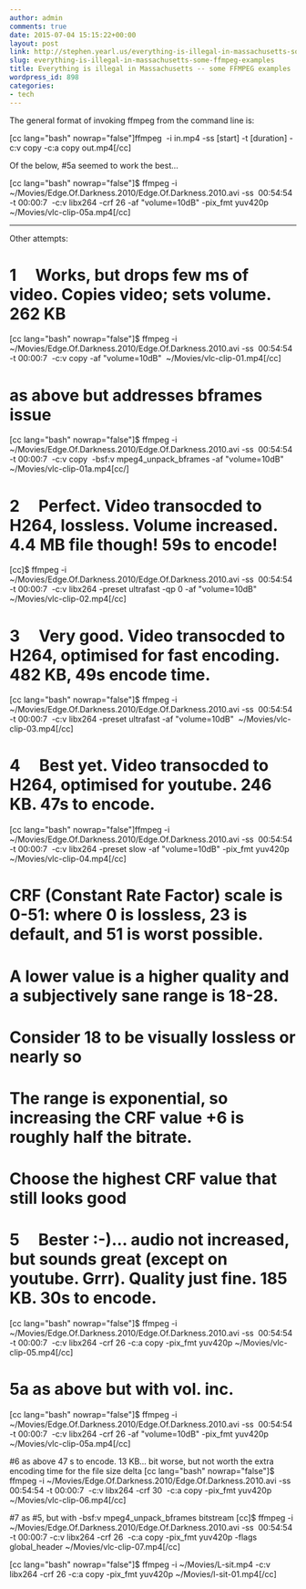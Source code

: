 ```yaml
---
author: admin
comments: true
date: 2015-07-04 15:15:22+00:00
layout: post
link: http://stephen.yearl.us/everything-is-illegal-in-massachusetts-some-ffmpeg-examples/
slug: everything-is-illegal-in-massachusetts-some-ffmpeg-examples
title: Everything is illegal in Massachusetts -- some FFMPEG examples
wordpress_id: 898
categories:
- tech
---
```


The general format of invoking ffmpeg from the command line is:

[cc lang="bash" nowrap="false"]ffmpeg  -i in.mp4 -ss [start] -t [duration] -c:v copy -c:a copy out.mp4[/cc]

Of the below, #5a seemed to work the best...

[cc lang="bash" nowrap="false"]$ ffmpeg -i ~/Movies/Edge.Of.Darkness.2010/Edge.Of.Darkness.2010.avi -ss  00:54:54 -t 00:00:7  -c:v libx264 -crf 26 -af "volume=10dB" -pix_fmt yuv420p ~/Movies/vlc-clip-05a.mp4[/cc]




* * *



Other attempts:
# 1     Works, but drops few ms of video. Copies video; sets volume. 262 KB
[cc lang="bash" nowrap="false"]$ ffmpeg -i ~/Movies/Edge.Of.Darkness.2010/Edge.Of.Darkness.2010.avi -ss  00:54:54 -t 00:00:7  -c:v copy -af "volume=10dB"  ~/Movies/vlc-clip-01.mp4[/cc]

# as above but addresses bframes issue
[cc lang="bash" nowrap="false"]$ ffmpeg -i ~/Movies/Edge.Of.Darkness.2010/Edge.Of.Darkness.2010.avi -ss  00:54:54 -t 00:00:7  -c:v copy  -bsf:v mpeg4_unpack_bframes -af "volume=10dB"  ~/Movies/vlc-clip-01a.mp4[cc/]

# 2     Perfect. Video transocded to H264, lossless. Volume increased. 4.4 MB file though! 59s to encode!
[cc]$ ffmpeg -i ~/Movies/Edge.Of.Darkness.2010/Edge.Of.Darkness.2010.avi -ss  00:54:54 -t 00:00:7  -c:v libx264 -preset ultrafast -qp 0 -af "volume=10dB"  ~/Movies/vlc-clip-02.mp4[/cc]

# 3     Very good. Video transocded to H264, optimised for fast encoding. 482 KB, 49s encode time.
[cc lang="bash" nowrap="false"]$ ffmpeg -i ~/Movies/Edge.Of.Darkness.2010/Edge.Of.Darkness.2010.avi -ss  00:54:54 -t 00:00:7  -c:v libx264 -preset ultrafast -af "volume=10dB"  ~/Movies/vlc-clip-03.mp4[/cc]

# 4     Best yet. Video transocded to H264, optimised for youtube. 246 KB. 47s to encode.
[cc lang="bash" nowrap="false"]ffmpeg -i ~/Movies/Edge.Of.Darkness.2010/Edge.Of.Darkness.2010.avi -ss  00:54:54 -t 00:00:7  -c:v libx264 -preset slow -af "volume=10dB" -pix_fmt yuv420p ~/Movies/vlc-clip-04.mp4[/cc]

# CRF (Constant Rate Factor) scale is 0-51: where 0 is lossless, 23 is default, and 51 is worst possible.
# A lower value is a higher quality and a subjectively sane range is 18-28.
# Consider 18 to be visually lossless or nearly so
# The range is exponential, so increasing the CRF value +6 is roughly half the bitrate.
# Choose the highest CRF value that still looks good

# 5     Bester :-)... audio not increased, but sounds great (except on youtube. Grrr). Quality just fine. 185 KB. 30s to encode.
[cc lang="bash" nowrap="false"]$ ffmpeg -i ~/Movies/Edge.Of.Darkness.2010/Edge.Of.Darkness.2010.avi -ss  00:54:54 -t 00:00:7  -c:v libx264 -crf 26 -c:a copy -pix_fmt yuv420p ~/Movies/vlc-clip-05.mp4[/cc]

# 5a as above but with vol. inc.
[cc lang="bash" nowrap="false"]$ ffmpeg -i ~/Movies/Edge.Of.Darkness.2010/Edge.Of.Darkness.2010.avi -ss  00:54:54 -t 00:00:7  -c:v libx264 -crf 26 -af "volume=10dB" -pix_fmt yuv420p ~/Movies/vlc-clip-05a.mp4[/cc]

#6 as above 47 s to encode. 13 KB... bit worse, but not worth the extra encoding time for the file size delta
[cc lang="bash" nowrap="false"]$ ffmpeg -i ~/Movies/Edge.Of.Darkness.2010/Edge.Of.Darkness.2010.avi -ss  00:54:54 -t 00:00:7  -c:v libx264 -crf 30  -c:a copy -pix_fmt yuv420p ~/Movies/vlc-clip-06.mp4[/cc]

#7 as #5, but with -bsf:v mpeg4_unpack_bframes bitstream
[cc]$ ffmpeg -i ~/Movies/Edge.Of.Darkness.2010/Edge.Of.Darkness.2010.avi -ss  00:54:54 -t 00:00:7 -c:v libx264 -crf 26  -c:a copy -pix_fmt yuv420p -flags global_header ~/Movies/vlc-clip-07.mp4[/cc]

[cc lang="bash" nowrap="false"]$ ffmpeg -i ~/Movies/L-sit.mp4 -c:v libx264 -crf 26 -c:a copy -pix_fmt yuv420p ~/Movies/l-sit-01.mp4[/cc]
